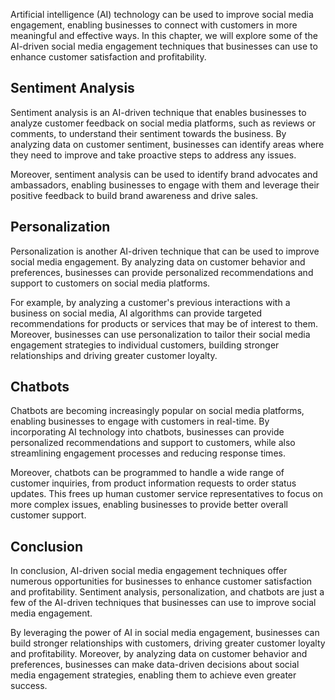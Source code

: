 
Artificial intelligence (AI) technology can be used to improve social media engagement, enabling businesses to connect with customers in more meaningful and effective ways. In this chapter, we will explore some of the AI-driven social media engagement techniques that businesses can use to enhance customer satisfaction and profitability.

Sentiment Analysis
------------------

Sentiment analysis is an AI-driven technique that enables businesses to analyze customer feedback on social media platforms, such as reviews or comments, to understand their sentiment towards the business. By analyzing data on customer sentiment, businesses can identify areas where they need to improve and take proactive steps to address any issues.

Moreover, sentiment analysis can be used to identify brand advocates and ambassadors, enabling businesses to engage with them and leverage their positive feedback to build brand awareness and drive sales.

Personalization
---------------

Personalization is another AI-driven technique that can be used to improve social media engagement. By analyzing data on customer behavior and preferences, businesses can provide personalized recommendations and support to customers on social media platforms.

For example, by analyzing a customer's previous interactions with a business on social media, AI algorithms can provide targeted recommendations for products or services that may be of interest to them. Moreover, businesses can use personalization to tailor their social media engagement strategies to individual customers, building stronger relationships and driving greater customer loyalty.

Chatbots
--------

Chatbots are becoming increasingly popular on social media platforms, enabling businesses to engage with customers in real-time. By incorporating AI technology into chatbots, businesses can provide personalized recommendations and support to customers, while also streamlining engagement processes and reducing response times.

Moreover, chatbots can be programmed to handle a wide range of customer inquiries, from product information requests to order status updates. This frees up human customer service representatives to focus on more complex issues, enabling businesses to provide better overall customer support.

Conclusion
----------

In conclusion, AI-driven social media engagement techniques offer numerous opportunities for businesses to enhance customer satisfaction and profitability. Sentiment analysis, personalization, and chatbots are just a few of the AI-driven techniques that businesses can use to improve social media engagement.

By leveraging the power of AI in social media engagement, businesses can build stronger relationships with customers, driving greater customer loyalty and profitability. Moreover, by analyzing data on customer behavior and preferences, businesses can make data-driven decisions about social media engagement strategies, enabling them to achieve even greater success.
